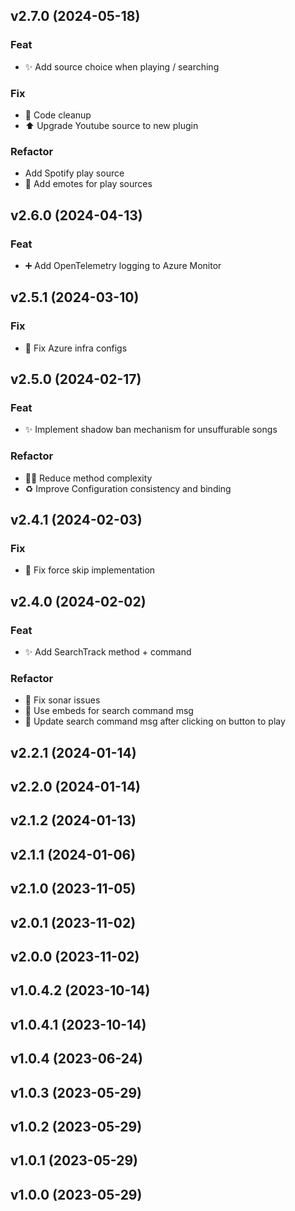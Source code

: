 ## v2.7.0 (2024-05-18)

### Feat

- ✨ Add source choice when playing / searching

### Fix

- 🚨 Code cleanup
- ⬆️ Upgrade Youtube source to new plugin

### Refactor

- Add Spotify play source
- 💄 Add emotes for play sources

## v2.6.0 (2024-04-13)

### Feat

- ➕ Add OpenTelemetry logging to Azure Monitor

## v2.5.1 (2024-03-10)

### Fix

- 🧱 Fix Azure infra configs

## v2.5.0 (2024-02-17)

### Feat

- ✨ Implement shadow ban mechanism for unsuffurable songs

### Refactor

- 🧑‍💻 Reduce method complexity
- ♻️ Improve Configuration consistency and binding

## v2.4.1 (2024-02-03)

### Fix

- 🐛 Fix force skip implementation

## v2.4.0 (2024-02-02)

### Feat

- :sparkles: Add SearchTrack method + command

### Refactor

- 🚨 Fix sonar issues
- 🚸 Use embeds for search command msg
- :children_crossing: Update search command msg after clicking on button to play

## v2.2.1 (2024-01-14)

## v2.2.0 (2024-01-14)

## v2.1.2 (2024-01-13)

## v2.1.1 (2024-01-06)

## v2.1.0 (2023-11-05)

## v2.0.1 (2023-11-02)

## v2.0.0 (2023-11-02)

## v1.0.4.2 (2023-10-14)

## v1.0.4.1 (2023-10-14)

## v1.0.4 (2023-06-24)

## v1.0.3 (2023-05-29)

## v1.0.2 (2023-05-29)

## v1.0.1 (2023-05-29)

## v1.0.0 (2023-05-29)
